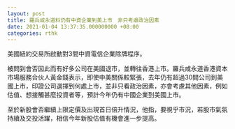 ```yaml
---
layout: post
title: 羅兵咸永道料仍有中資企業到美上市　非只考慮政治因素
date: 2021-01-04 13:37:35.000000000 +08:00
categories: rthk
---
```


美國紐約交易所啟動對3間中資電信企業除牌程序。

被問到會否因此而有好多公司在美國退市，並轉往香港上市。羅兵咸永道香港資本市場服務合伙人黃金錢表示，即使中美關係較緊張，去年仍有超過30間公司到美國上市，印證公司選擇到何處上市，並非只看政治因素，亦會考慮其他因素，例如估值、想接觸甚麼投資者等，預計今年仍有中國企業到美國上市。

至於新股會否繼續上限定價及出現首日倍升情況，他指，要視乎市況，若股市氣氛持續及交投活躍，相信今年新股估值有機會進一步提高。

